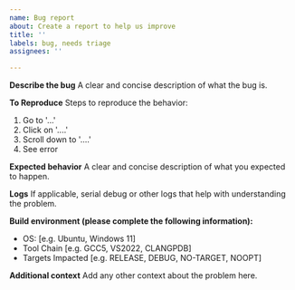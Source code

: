 ```yaml
---
name: Bug report
about: Create a report to help us improve
title: ''
labels: bug, needs triage
assignees: ''

---
```


**Describe the bug**
A clear and concise description of what the bug is.

**To Reproduce**
Steps to reproduce the behavior:
1. Go to '...'
2. Click on '....'
3. Scroll down to '....'
4. See error

**Expected behavior**
A clear and concise description of what you expected to happen.

**Logs**
If applicable, serial debug or other logs that help with understanding the problem.

**Build environment (please complete the following information):**
 - OS: [e.g. Ubuntu, Windows 11]
 - Tool Chain [e.g. GCC5, VS2022, CLANGPDB]
 - Targets Impacted [e.g. RELEASE, DEBUG, NO-TARGET, NOOPT]

**Additional context**
Add any other context about the problem here.
